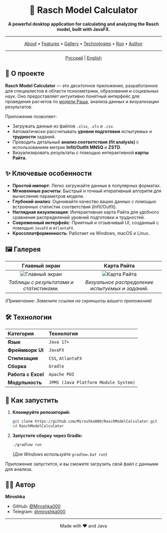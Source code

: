 <div align="center">

# 📏 Rasch Model Calculator

**A powerful desktop application for calculating and analyzing the Rasch model, built with JavaFX.**

</div>

---

<p align="center">
  <a href="#-about-the-project">About</a> •
  <a href="#-key-features">Features</a> •
  <a href="#-gallery">Gallery</a> •
  <a href="#-technologies-used">Technologies</a> •
  <a href="#-how-to-run">Run</a> •
  <a href="#-author">Author</a>
</p>

---

<div align="center">
    <a href="README.md">Русский</a> | <a href="README.en.md">English</a>
</div>

## 📖 О проекте

**Rasch Model Calculator** — это десктопное приложение, разработанное для специалистов в области психометрики, образования и социальных наук. Оно предоставляет интуитивно понятный интерфейс для проведения расчетов по [модели Раша](https://ru.wikipedia.org/wiki/Модель_Раша), анализа данных и визуализации результатов.

Приложение позволяет:
- Загружать данные из файлов `.xlsx`, `.xls` и `.csv`.
- Автоматически рассчитывать **уровни подготовки** испытуемых и **трудности** заданий.
- Проводить детальный **анализ соответствия (fit analysis)** с использованием метрик **Infit/Outfit MNSQ** и **ZSTD**.
- Визуализировать результаты с помощью интерактивной **карты Райта**.

## ✨ Ключевые особенности

- **Простой импорт**: Легко загружайте данные в популярных форматах.
- **Мгновенные расчеты**: Быстрый и точный итеративный алгоритм для вычисления параметров модели.
- **Глубокий анализ**: Оценивайте качество ваших данных с помощью встроенных статистик соответствия (Infit/Outfit).
- **Наглядная визуализация**: Интерактивная карта Райта для удобного сравнения распределений уровней подготовки и трудностей.
- **Современный интерфейс**: Приятный и отзывчивый UI, созданный с помощью `JavaFX` и `AtlantaFX`.
- **Кроссплатформенность**: Работает на Windows, macOS и Linux.

## 🖼️ Галерея

| Главный экран | Карта Райта |
| :---: | :---: |
| ![Главный экран](https://i.imgur.com/your-main-screen-image.png) | ![Карта Райта](https://i.imgur.com/your-wright-map-image.png) |
| _Таблицы с результатами и статистиками._ | _Визуальное распределение испытуемых и заданий._ |

*(Примечание: Замените ссылки на скриншоты вашего приложения)*

## 🛠️ Технологии

| Категория | Технология |
| :--- | :--- |
| **Язык** | `Java 17+` |
| **Фреймворк UI** | `JavaFX` |
| **Стилизация** | `CSS`, `AtlantaFX` |
| **Сборка** | `Gradle` |
| **Работа с Excel**| `Apache POI` |
| **Модульность** | `JPMS (Java Platform Module System)`|

## 🚀 Как запустить

1.  **Клонируйте репозиторий:**
    ```bash
    git clone https://github.com/Miroshka000/RaschModelCalculator.git
    cd RaschModelCalculator
    ```
2.  **Запустите сборку через Gradle:**
    ```bash
    ./gradlew run
    ```
    *(Для Windows используйте `gradlew.bat run`)*

Приложение запустится, и вы сможете загрузить свой файл с данными для анализа.

## 👨‍💻 Автор

**Miroshka**

- GitHub: [@Miroshka000](https://github.com/Miroshka000)
- Telegram: [@miroshka000](https://t.me/miroshka000)

---
<div align="center">
Made with ❤️ and Java
</div> 